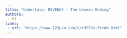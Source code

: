 ```yaml
---
title: "Undertale: REVENGE - The Unseen Ending"
authors:
 - hf
links:
 - url: "https://www.123pan.com/s/r3SSVv-5trWd.html"
---
```

